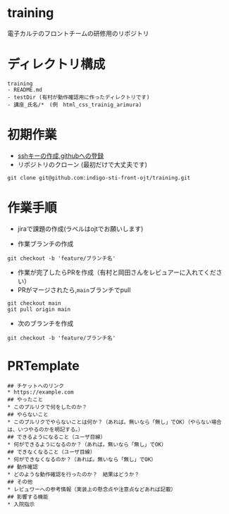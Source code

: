 # training
電子カルテのフロントチームの研修用のリポジトリ

# ディレクトリ構成

```
training
- README.md
- testDir (有村が動作確認用に作ったディレクトリです)
- 講座_氏名/*　(例　html_css_trainig_arimura)
```

# 初期作業
* [sshキーの作成,githubへの登録](https://qiita.com/shiro01/items/e886aa1e4beb404f9038#%E8%A8%AD%E5%AE%9A%E6%89%8B%E9%A0%86)
* リポジトリのクローン (最初だけで大丈夫です)
```
git clone git@github.com:indigo-sti-front-ojt/training.git
```

# 作業手順
* jiraで課題の作成(ラベルはojtでお願いします)

* 作業ブランチの作成　
```
git checkout -b 'feature/ブランチ名'
```
* 作業が完了したらPRを作成（有村と岡田さんをレビュアーに入れてください）
* PRがマージされたら,`main`ブランチでpull
```
git checkout main
git pull origin main
```
* 次のブランチを作成　
```
git checkout -b 'feature/ブランチ名'
```

# PRTemplate
```
## チケットへのリンク
* https://example.com
## やったこと
* このプルリクで何をしたのか？
## やらないこと
* このプルリクでやらないことは何か？（あれば。無いなら「無し」でOK）（やらない場合は、いつやるのかを明記する。）
## できるようになること（ユーザ目線）
* 何ができるようになるのか？（あれば。無いなら「無し」でOK）
## できなくなること（ユーザ目線）
* 何ができなくなるのか？（あれば。無いなら「無し」でOK）
## 動作確認
* どのような動作確認を行ったのか？　結果はどうか？
## その他
* レビュワーへの参考情報（実装上の懸念点や注意点などあれば記載）
## 影響する機能
* 入院指示
```
